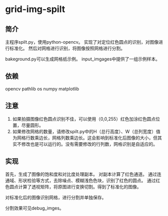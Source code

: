 # grid-img-spilt

## 简介
主程序spilt.py，使用python-opencv。
实现了对定位红色圆点的识别，对图像进行标准化。
然后对网格进行识别，将图像按照网格进行分割。

bakeground.py可以生成网格纸示例。
input_imgages中提供了一组示例样本。

## 依赖
opencv
pathlib
os
numpy
matplotlib

## 注意
1. 如果拍摄图像红色圆点识别不佳，可以使用（0,0,255）红色加涂红色圆点位置，尽量圆形。
2. 如果修改网格的数量，请修改spilt.py中的H（总行高度）、W（总列宽度）值为网格行数乘边长，网格列数乘边长。这会影响到标准化后图像的大小，但其实不修改也是可以运行的。没有需要修改的行列数，网格识别是自适应的。

## 实现
首先，生成了图像的饱和度和对比度处理副本。
对副本计算了红色通道。
通过连通域、形状检验等方式，去除噪点、模糊浅色色块，识别了红色的圆点。
通过红色圆点计算了透视矩阵，将原图进行变换切割。得到了标准化的图像。

对标准化后的图像识别网格，进行分割并单独保存。

分割效果可见debug_imges。